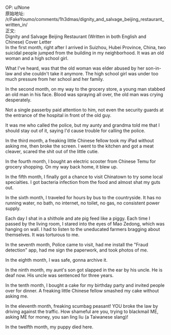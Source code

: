 
OP: u/None  
原始地址: /r/FakeYoumo/comments/1h3dmas/dignity_and_salvage_beijing_restaurant_written_in/  
正文:  
Dignity and Salvage Beijing Restaurant (Written in both English and Chinese) Cover Letter  
In the first month, right after I arrived in Suizhou, Hubei Province, China, two suicidal people jumped from the building in my neighborhood. It was an old woman and a high school girl.


What I've heard, was that the old woman was elder abused by her son-in-law and she couldn't take it anymore. The high school girl was under too much pressure from her school and her family.


In the second month, on my way to the grocery store, a young man stabbed an old man in his face. Blood was spraying all over, the old man was crying desperately.


Not a single passerby paid attention to him, not even the security guards at the entrance of the hospital in front of the old guy.


It was me who called the police, but my aunty and grandma told me that I should stay out of it, saying I'd cause trouble for calling the police.


In the third month, a freaking little Chinese fellow took my iPad without asking me, then broke the screen. I went to the kitchen and got a meat cleaver, scared the shit out of the little cutie.


In the fourth month, I bought an electric scooter from Chinese Temu for grocery shopping. On my way back home, it blew up.


In the fifth month, I finally got a chance to visit Chinatown to try some local specialties. I got bacteria infection from the food and almost shat my guts out.


In the sixth month, I traveled for hours by bus to the countryside. It has no running water, no bath, no internet, no toilet, no gas, no consistent power supply.


Each day I shat in a shithole and ate pig feed like a piggy. Each time I passed by the living room, I stared into the eyes of Mao Zedong, which was hanging on wall. I had to listen to the uneducated farmers bragging about themselves. It was torturous to me.


In the seventh month, Police came to visit, had me install the "Fraud detection" app, had me sign the paperwork, and took photos of me.


In the eighth month, I was safe, gonna archive it.


In the ninth month, my aunt's son got slapped in the ear by his uncle. He is deaf now. His uncle was sentenced for three years.


In the tenth month, I bought a cake for my birthday party and invited people over for dinner. A freaking little Chinese fellow smashed my cake without asking me.


In the eleventh month, freaking scumbag peasant! YOU broke the law by driving against the traffic. How shameful are you, trying to blackmail ME, asking ME for money, you san ling liu (a Taiwanese slang)!


In the twelfth month, my puppy died here.


